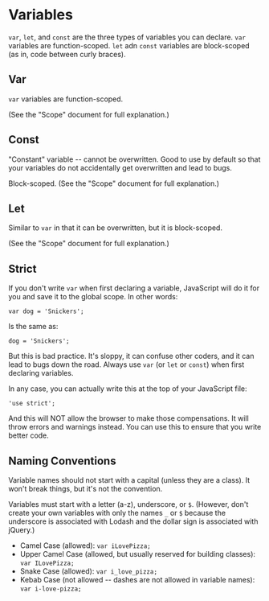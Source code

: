 # Variables

`var`, `let`, and `const` are the three types of variables you can declare. `var` variables are function-scoped. `let` adn `const` variables are block-scoped (as in, code between curly braces).


## Var

`var` variables are function-scoped.

(See the "Scope" document for full explanation.)


## Const

"Constant" variable -- cannot be overwritten. Good to use by default so that your variables do not accidentally get overwritten and lead to bugs.

Block-scoped.  (See the "Scope" document for full explanation.)


## Let

Similar to `var` in that it can be overwritten, but it is block-scoped.

(See the "Scope" document for full explanation.)


## Strict

If you don't write `var` when first declaring a variable, JavaScript will do it for you and save it to the global scope. In other words:

```
var dog = 'Snickers';
```

Is the same as:

```
dog = 'Snickers';
```

But this is bad practice.  It's sloppy, it can confuse other coders, and it can lead to bugs down the road.  Always use `var` (or `let` or `const`) when first declaring variables.

In any case, you can actually write this at the top of your JavaScript file:

```
'use strict';
```

And this will NOT allow the browser to make those compensations. It will throw errors and warnings instead. You can use this to ensure that you write better code.


## Naming Conventions

Variable names should not start with a capital (unless they are a class). It won't break things, but it's not the convention.

Variables must start with a letter (a-z), underscore, or `$`. (However, don't create your own variables with only the names `_` or `$` because the underscore is associated with Lodash and the dollar sign is associated with jQuery.)

- Camel Case (allowed): `var iLovePizza;`
- Upper Camel Case (allowed, but usually reserved for building classes): `var ILovePizza;`
- Snake Case (allowed): `var i_love_pizza;`
- Kebab Case (not allowed -- dashes are not allowed in variable names): `var i-love-pizza;`